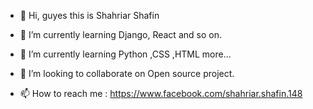 - 👋 Hi, guyes 
       this is Shahriar Shafin
 
- 👀  I’m currently learning Django, React and so on.
- 🌱 I’m currently learning  Python ,CSS ,HTML more...
- 💞️ I’m looking to collaborate on Open source project.
- 📫 How to reach me :
     https://www.facebook.com/shahriar.shafin.148

<!---
shafin72/shafin72 is a ✨ special ✨ repository because its `README.md` (this file) appears on your GitHub profile.
You can click the Preview link to take a look at your changes.
--->
